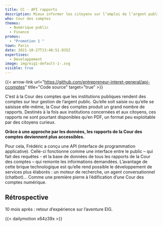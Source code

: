 ```yaml
---
title: CC - API rapports
description: Mieux informer les citoyens sur l’emploi de l’argent public
who: Cour des comptes
themes:
  - Numérique public
  - Finance
promos:
  - "Promotion 1 "
town: Paris
date: 2021-10-27T13:48:51.035Z
expertises:
  - Développement
image: img/eig1-default-1-.svg
visible: true
---
```

{{< arrow-link url="https://github.com/entrepreneur-interet-general/api-ccomptes" title="Code source" target="true" >}}

C’est à la Cour des comptes que les institutions publiques rendent des comptes sur leur gestion de l’argent public. Qu’elle soit saisie ou qu’elle se saisisse elle-même, la Cour des comptes produit un grand nombre de rapports. Destinés à la fois aux institutions concernées et aux citoyens, ces rapports ne sont pourtant disponibles qu’en PDF, un format peu exploitable par des citoyens curieux.

**Grâce à une approche par les données, les rapports de la Cour des comptes deviennent plus accessibles.**

Pour cela, Frédéric a conçu une API (interface de programmation applicative). Celle-ci fonctionne comme une interface entre le public – qui fait des requêtes - et la base de données de tous les rapports de la Cour des comptes – qui remonte les informations demandées. L’avantage de cette brique technologique est qu’elle rend possible le développement de services plus élaborés : un moteur de recherche, un agent conversationnel (chatbot)… Comme une première pierre à l’édification d’une Cour des comptes numérique.

## Rétrospective

10 mois après : retour d’expérience sur l’aventure EIG.

{{< dailymotion x64z39x >}}